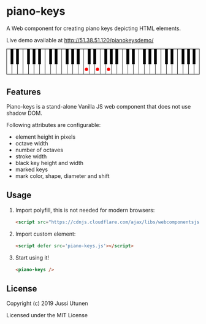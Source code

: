 # piano-keys
A Web component for creating piano keys depicting HTML elements.

Live demo available at http://51.38.51.120/pianokeysdemo/

![Screenshot](keys.png)

## Features
Piano-keys is a stand-alone Vanilla JS web component that does not use shadow DOM.

Following attributes are configurable:

- element height in pixels
- octave width
- number of octaves
- stroke width
- black key height and width
- marked keys
- mark color, shape, diameter and shift

## Usage

1. Import polyfill, this is not needed for modern browsers:

    ```html
    <script src="https://cdnjs.cloudflare.com/ajax/libs/webcomponentsjs/2.2.10/webcomponents-bundle.js"></script>
    ```

2. Import custom element:

    ```html
    <script defer src='piano-keys.js'></script>
    ```

3. Start using it!

    ```html
    <piano-keys />
    ```

## License
Copyright (c) 2019 Jussi Utunen

Licensed under the MIT License
